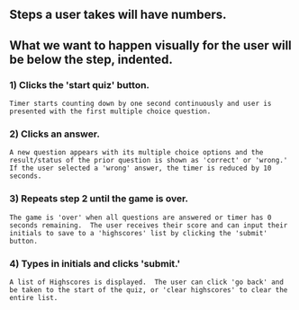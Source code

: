 ## Steps a user takes will have numbers.

## What we want to happen visually for the user will be below the step, indented.

### 1) Clicks the 'start quiz' button.

    Timer starts counting down by one second continuously and user is presented with the first multiple choice question.

### 2) Clicks an answer.

    A new question appears with its multiple choice options and the result/status of the prior question is shown as 'correct' or 'wrong.'  If the user selected a 'wrong' answer, the timer is reduced by 10 seconds.

### 3) Repeats step 2 until the game is over.

    The game is 'over' when all questions are answered or timer has 0 seconds remaining.  The user receives their score and can input their initials to save to a 'highscores' list by clicking the 'submit' button.

### 4) Types in initials and clicks 'submit.'

    A list of Highscores is displayed.  The user can click 'go back' and be taken to the start of the quiz, or 'clear highscores' to clear the entire list.
